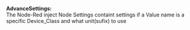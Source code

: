 **AdvanceSettings:**  
The Node-Red inject Node Settings containt settings if a Value name is a specific Device_Class and what unit(sufix) to use
